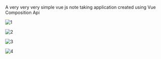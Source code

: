 A very very very simple vue js note taking application created using Vue Composition Api

![1](https://github.com/user-attachments/assets/086a51fb-a512-475a-8c2f-5600949acdcf)

![2](https://github.com/user-attachments/assets/2f9e0700-cca9-4f16-b2fb-0c129c24b5b6)

![3](https://github.com/user-attachments/assets/a08326e5-0f64-47ad-81a2-e8bf69e29582)

![4](https://github.com/user-attachments/assets/baaefb44-1340-4733-948d-1a239d31fcce)
